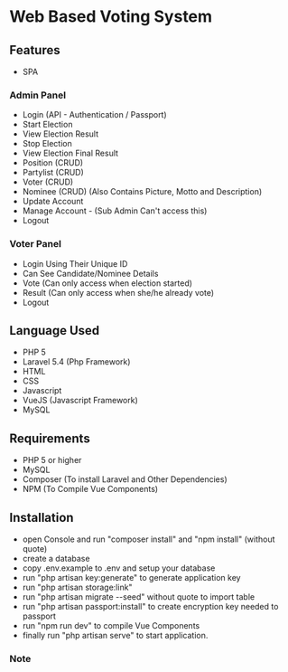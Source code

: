# Web Based Voting System

## Features

- SPA

### Admin Panel

- Login (API - Authentication / Passport)
- Start Election 
- View Election Result
- Stop Election
- View Election Final Result
- Position (CRUD)
- Partylist (CRUD)
- Voter (CRUD)
- Nominee (CRUD) (Also Contains Picture, Motto and Description)
- Update Account
- Manage Account - (Sub Admin Can't access this)
- Logout

### Voter Panel

- Login Using Their Unique ID
- Can See Candidate/Nominee Details
- Vote (Can only access when election started)
- Result (Can only access when she/he already vote)
- Logout


## Language Used

- PHP 5
- Laravel 5.4 (Php Framework)
- HTML
- CSS
- Javascript
- VueJS (Javascript Framework)
- MySQL

## Requirements

- PHP 5 or higher
- MySQL
- Composer (To install Laravel and Other Dependencies)
- NPM (To Compile Vue Components)

## Installation

- open Console and run "composer install" and "npm install" (without quote)
- create a database
- copy .env.example to .env and setup your database
- run "php artisan key:generate" to generate application key
- run "php artisan storage:link"
- run "php artisan migrate --seed" without quote to import table 
- run "php artisan passport:install" to create encryption key needed to passport
- run "npm run dev" to compile Vue Components
- finally run "php artisan serve" to start application.

### Note
